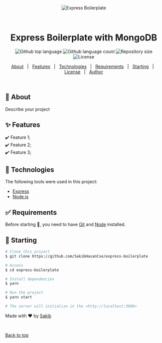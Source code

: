 <div align="center" id="top"> 
  <img src="./.github/app.gif" alt="Express Boilerplate" />

  &#xa0;

  <!-- <a href="https://expressboilerplate.netlify.app">Demo</a> -->
</div>

<h1 align="center">Express Boilerplate with MongoDB</h1>

<p align="center">
  <img alt="Github top language" src="https://img.shields.io/github/languages/top/SakibHasanCse/express-boilerplate?color=56BEB8">

  <img alt="Github language count" src="https://img.shields.io/github/languages/count/SakibHasanCse/express-boilerplate?color=56BEB8">

  <img alt="Repository size" src="https://img.shields.io/github/repo-size/SakibHasanCse/express-boilerplate?color=56BEB8">

  <img alt="License" src="https://img.shields.io/github/license/SakibHasanCse/express-boilerplate?color=56BEB8">

  <!-- <img alt="Github issues" src="https://img.shields.io/github/issues/SakibHasanCse/express-boilerplate?color=56BEB8" /> -->

  <!-- <img alt="Github forks" src="https://img.shields.io/github/forks/SakibHasanCse/express-boilerplate?color=56BEB8" /> -->

  <!-- <img alt="Github stars" src="https://img.shields.io/github/stars/SakibHasanCse/express-boilerplate?color=56BEB8" /> -->
</p>

<!-- Status -->

<!-- <h4 align="center"> 
	🚧  Express Boilerplate 🚀 Under construction...  🚧
</h4> 

<hr> -->

<p align="center">
  <a href="#dart-about">About</a> &#xa0; | &#xa0; 
  <a href="#sparkles-features">Features</a> &#xa0; | &#xa0;
  <a href="#rocket-technologies">Technologies</a> &#xa0; | &#xa0;
  <a href="#white_check_mark-requirements">Requirements</a> &#xa0; | &#xa0;
  <a href="#checkered_flag-starting">Starting</a> &#xa0; | &#xa0;
  <a href="#memo-license">License</a> &#xa0; | &#xa0;
  <a href="https://github.com/SakibHasanCse" target="_blank">Author</a>
</p>

<br>

## :dart: About ##

Describe your project

## :sparkles: Features ##

:heavy_check_mark: Feature 1;\
:heavy_check_mark: Feature 2;\
:heavy_check_mark: Feature 3;

## :rocket: Technologies ##

The following tools were used in this project:

- [Express](https://express.io/)
- [Node.js](https://nodejs.org/en/)

## :white_check_mark: Requirements ##

Before starting :checkered_flag:, you need to have [Git](https://git-scm.com) and [Node](https://nodejs.org/en/) installed.

## :checkered_flag: Starting ##

```bash
# Clone this project
$ git clone https://github.com/SakibHasanCse/express-boilerplate

# Access
$ cd express-boilerplate

# Install dependencies
$ yarn

# Run the project
$ yarn start

# The server will initialize in the <http://localhost:3000>
```


Made with :heart: by <a href="https://github.com/SakibHasanCse" target="_blank">Sakib</a>

&#xa0;

<a href="#top">Back to top</a>
